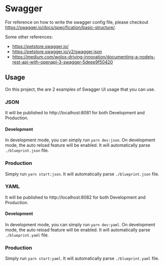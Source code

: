 # Swagger
For reference on how to write the swagger config file, please checkout https://swagger.io/docs/specification/basic-structure/.

Some other references:
- https://petstore.swagger.io/
- https://petstore.swagger.io/v2/swagger.json
- https://medium.com/wolox-driving-innovation/documenting-a-nodejs-rest-api-with-openapi-3-swagger-5deee9f50420

## Usage
On this project, the are 2 examples of Swagger UI usage that you can use.

### JSON
It will be published to http://localhost:8081 for both Development and Production.

#### Development
In development mode, you can simply run `yarn dev:json`. On development mode, the auto reload feature will be enabled. It will automatically parse `./blueprint.json` file.

### Production
Simply run `yarn start:json`. It will automatically parse `./blueprint.json` file.

### YAML
It will be published to http://localhost:8082 for both Development and Production.

#### Development
In development mode, you can simply run `yarn dev:yaml`. On development mode, the auto reload feature will be enabled. It will automatically parse `./blueprint.yaml` file.

### Production
Simply run `yarn start:yaml`. It will automatically parse `./blueprint.yaml` file.
